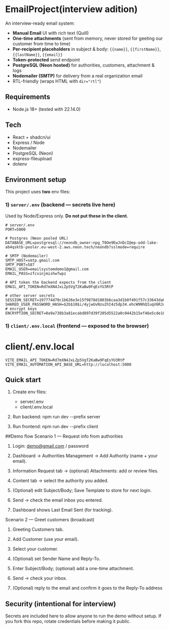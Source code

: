 # EmailProject(interview adition)

An interview-ready email system:
- **Manual Email** UI with rich text (Quill)
- **One-time attachments** (sent from memory, never stored for geeting our customer from time to time)
- **Per-recipient placeholders** in subject & body: `{{name}}`, `{{firstName}}`, `{{lastName}}`, `{{email}}`
- **Token-protected** send endpoint
- **PostgreSQL (Neon hosted)** for authorities, customers, attachment & logs
- **Nodemailer (SMTP)** for delivery from a real organization email
- RTL-friendly (wraps HTML with `dir="rtl"`)

## Requirements
- Node.js 18+  (tested with 22.14.0)

## Tech
- React + shadcn/ui
- Express / Node
- Nodemailer
- PostgreSQL (Neon)
- express-fileupload
- dotenv

## Environment setup

This project uses **two** env files:

### 1) `server/.env`  (backend — secrets live here)
Used by Node/Express only. **Do not put these in the client.**

```env
# server/.env
PORT=5000

# Postgres (Neon pooled URL)
DATABASE_URL=postgresql://neondb_owner:npg_T0Oe9EwJnDcI@ep-odd-lake-ab4qsktb-pooler.eu-west-2.aws.neon.tech/neondb?sslmode=require

# SMTP (Nodemailer)
SMTP_HOST=smtp.gmail.com
SMTP_PORT=587
EMAIL_USER=emailsystemdemo1@gmail.com
EMAIL_PASS=zfcxinjmishwfwpz

# API token the backend expects from the client
EMAIL_API_TOKEN=Rd7mXN4JxLZp5VgT2KaBw9FqEsYU3RtP

# other server secrets
SESSION_SECRET=197774d70c1b626e3e15f9878d1003b6caa3d1b0f491f57c33643da61508bd53bdb20d0b4950058501ed9aff4e0e1b12
SHARED_USER_PASSWORD_HASH=$2b$10$i/4yjwUvNzu2hI4z5dp34.ehcW9NhQIuqV6RJueMklSrQGgqnLV5S
# encrypt keys
ENCRYPTION_SECRET=0a9a738b3a81ecabd897d39f205d5522a0c0442b15ef46e5cde18fbf32f5e9b27d0ec807877989db6591c6402bf1c04b
```

### 1) `client/.env.local` (frontend — exposed to the browser)
# client/.env.local
```
VITE_EMAIL_API_TOKEN=Rd7mXN4JxLZp5VgT2KaBw9FqEsYU3RtP
VITE_EMAIL_AUTOMATION_API_BASE_URL=http://localhost:5000
```

## Quick start
1) Create env files:
   - server/.env
   - client/.env.local

2) Run backend:
   npm run dev --prefix server

3) Run frontend:
   npm run dev --prefix client

##Demo flow 
Scenario 1 — Request info from authorities

1) Login: demo@gmail.com / password

2) Dashboard → Authorities Management → Add Authority (name + your email).

3) Information Request tab → (optional) Attachments: add or review files.

4) Content tab → select the authority you added.

5) (Optional) edit Subject/Body; Save Template to store for next login.

6) Send → check the email inbox you entered.

7) Dashboard shows Last Email Sent (for tracking).

Scenario 2 — Greet customers (broadcast)

1) Greeting Customers tab.

2) Add Customer (use your email).

3) Select your customer.

4) (Optional) set Sender Name and Reply-To.

5) Enter Subject/Body; (optional) add a one-time attachment.

6) Send → check your inbox.

7) (Optional) reply to the email and confirm it goes to the Reply-To address

## Security (intentional for interview)

Secrets are included here to allow anyone to run the demo without setup.
If you fork this repo, rotate credentials before making it public.
